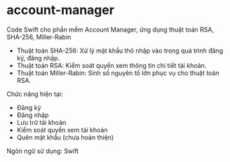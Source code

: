 # account-manager
Code Swift cho phần mềm Account Manager, ứng dụng thuật toán RSA, SHA-256, Miller-Rabin

- Thuật toán SHA-256: Xử lý mật khẩu thô nhập vào trong quá trình đăng ký, đăng nhập.
- Thuật toán RSA: Kiểm soát quyền xem thông tin chi tiết tài khoản.
- Thuật toán Miller-Rabin: Sinh số nguyên tố lớn phục vụ cho thuật toán RSA.

Chức năng hiện tại:
- Đăng ký
- Đăng nhập
- Lưu trữ tài khoản
- Kiểm soát quyền xem tài khoản
- Quên mật khẩu (chưa hoàn thiện)

Ngôn ngữ sử dụng: Swift

